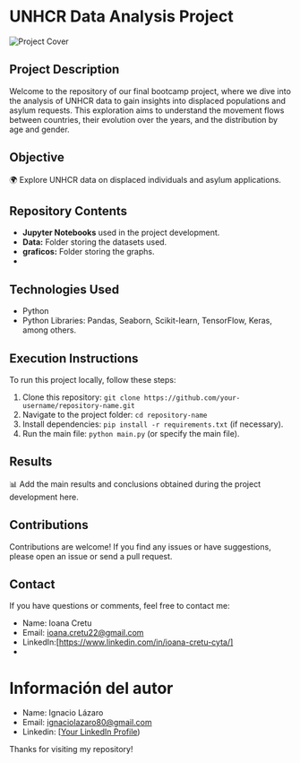 # UNHCR Data Analysis Project

![Project Cover](https://i1.wp.com/entrefronteras.com/wp-content/uploads/2015/06/04.jpg.jpg?resize=600%2C400&ssl=1)

## Project Description

Welcome to the repository of our final bootcamp project, where we dive into the analysis of UNHCR data to gain insights into displaced populations and asylum requests. This exploration aims to understand the movement flows between countries, their evolution over the years, and the distribution by age and gender.

## Objective

🌍 Explore UNHCR data on displaced individuals and asylum applications.

## Repository Contents

- **Jupyter Notebooks** used in the project development.
- **Data:** Folder storing the datasets used.
- **graficos:** Folder storing the graphs.
- 
## Technologies Used

- Python
- Python Libraries: Pandas, Seaborn, Scikit-learn, TensorFlow, Keras, among others.

## Execution Instructions

To run this project locally, follow these steps:

1. Clone this repository: `git clone https://github.com/your-username/repository-name.git`
2. Navigate to the project folder: `cd repository-name`
3. Install dependencies: `pip install -r requirements.txt` (if necessary).
4. Run the main file: `python main.py` (or specify the main file).

## Results

📊 Add the main results and conclusions obtained during the project development here.

## Contributions

Contributions are welcome! If you find any issues or have suggestions, please open an issue or send a pull request.

## Contact

If you have questions or comments, feel free to contact me:

- Name: Ioana Cretu
- Email: ioana.cretu22@gmail.com
- LinkedIn:[https://www.linkedin.com/in/ioana-cretu-cyta/]
-



# Información del autor
- Name: Ignacio Lázaro
- Email: ignaciolazaro80@gmail.com
- Linkedin: [[Your LinkedIn Profile](https://www.linkedin.com/in/ignaciolázaro/))

Thanks for visiting my repository!
 
